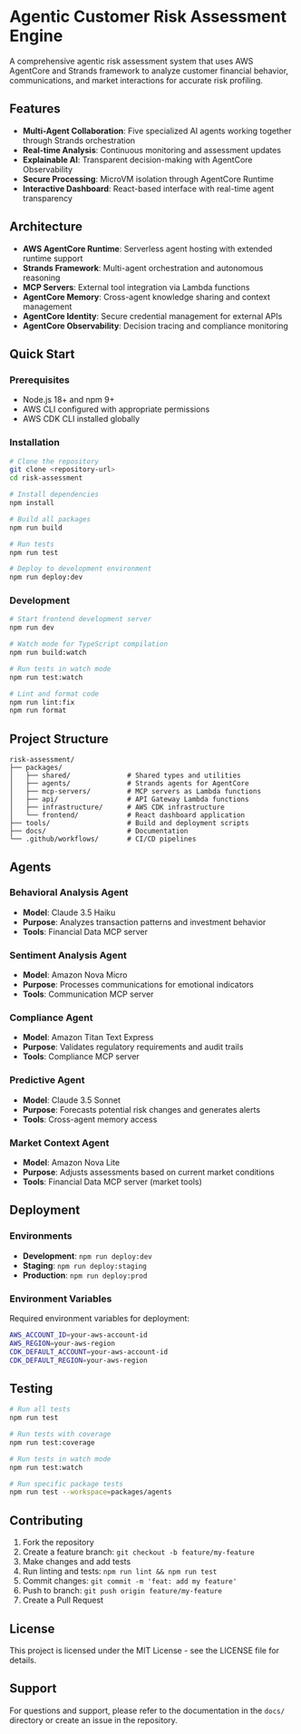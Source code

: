 # Agentic Customer Risk Assessment Engine

A comprehensive agentic risk assessment system that uses AWS AgentCore and Strands framework to analyze customer financial behavior, communications, and market interactions for accurate risk profiling.

## Features

- **Multi-Agent Collaboration**: Five specialized AI agents working together through Strands orchestration
- **Real-time Analysis**: Continuous monitoring and assessment updates
- **Explainable AI**: Transparent decision-making with AgentCore Observability
- **Secure Processing**: MicroVM isolation through AgentCore Runtime
- **Interactive Dashboard**: React-based interface with real-time agent transparency

## Architecture

- **AWS AgentCore Runtime**: Serverless agent hosting with extended runtime support
- **Strands Framework**: Multi-agent orchestration and autonomous reasoning
- **MCP Servers**: External tool integration via Lambda functions
- **AgentCore Memory**: Cross-agent knowledge sharing and context management
- **AgentCore Identity**: Secure credential management for external APIs
- **AgentCore Observability**: Decision tracing and compliance monitoring

## Quick Start

### Prerequisites

- Node.js 18+ and npm 9+
- AWS CLI configured with appropriate permissions
- AWS CDK CLI installed globally

### Installation

```bash
# Clone the repository
git clone <repository-url>
cd risk-assessment

# Install dependencies
npm install

# Build all packages
npm run build

# Run tests
npm run test

# Deploy to development environment
npm run deploy:dev
```

### Development

```bash
# Start frontend development server
npm run dev

# Watch mode for TypeScript compilation
npm run build:watch

# Run tests in watch mode
npm run test:watch

# Lint and format code
npm run lint:fix
npm run format
```

## Project Structure

```
risk-assessment/
├── packages/
│   ├── shared/              # Shared types and utilities
│   ├── agents/              # Strands agents for AgentCore
│   ├── mcp-servers/         # MCP servers as Lambda functions
│   ├── api/                 # API Gateway Lambda functions
│   ├── infrastructure/      # AWS CDK infrastructure
│   └── frontend/            # React dashboard application
├── tools/                   # Build and deployment scripts
├── docs/                    # Documentation
└── .github/workflows/       # CI/CD pipelines
```

## Agents

### Behavioral Analysis Agent
- **Model**: Claude 3.5 Haiku
- **Purpose**: Analyzes transaction patterns and investment behavior
- **Tools**: Financial Data MCP server

### Sentiment Analysis Agent
- **Model**: Amazon Nova Micro
- **Purpose**: Processes communications for emotional indicators
- **Tools**: Communication MCP server

### Compliance Agent
- **Model**: Amazon Titan Text Express
- **Purpose**: Validates regulatory requirements and audit trails
- **Tools**: Compliance MCP server

### Predictive Agent
- **Model**: Claude 3.5 Sonnet
- **Purpose**: Forecasts potential risk changes and generates alerts
- **Tools**: Cross-agent memory access

### Market Context Agent
- **Model**: Amazon Nova Lite
- **Purpose**: Adjusts assessments based on current market conditions
- **Tools**: Financial Data MCP server (market tools)

## Deployment

### Environments

- **Development**: `npm run deploy:dev`
- **Staging**: `npm run deploy:staging`
- **Production**: `npm run deploy:prod`

### Environment Variables

Required environment variables for deployment:

```bash
AWS_ACCOUNT_ID=your-aws-account-id
AWS_REGION=your-aws-region
CDK_DEFAULT_ACCOUNT=your-aws-account-id
CDK_DEFAULT_REGION=your-aws-region
```

## Testing

```bash
# Run all tests
npm run test

# Run tests with coverage
npm run test:coverage

# Run tests in watch mode
npm run test:watch

# Run specific package tests
npm run test --workspace=packages/agents
```

## Contributing

1. Fork the repository
2. Create a feature branch: `git checkout -b feature/my-feature`
3. Make changes and add tests
4. Run linting and tests: `npm run lint && npm run test`
5. Commit changes: `git commit -m 'feat: add my feature'`
6. Push to branch: `git push origin feature/my-feature`
7. Create a Pull Request

## License

This project is licensed under the MIT License - see the LICENSE file for details.

## Support

For questions and support, please refer to the documentation in the `docs/` directory or create an issue in the repository.